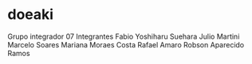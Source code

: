 # doeaki
 Grupo integrador 07
Integrantes
Fabio Yoshiharu Suehara
Julio Martini
Marcelo Soares
Mariana Moraes Costa
Rafael Amaro
Robson Aparecido Ramos